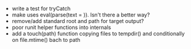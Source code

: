- write a test for tryCatch
- make uses eval(parse(text = )). Isn't there a better way?
- remove/add standard root and path for target output?
- poor runit helper functions into internals
- add a touch(path) function copying files to tempdir() and conditionally on
  file.mtime() bach to path
